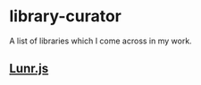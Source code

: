 # library-curator
A list of libraries which I come across in my work.

## [Lunr.js](https://github.com/olivernn/lunr.js/)
